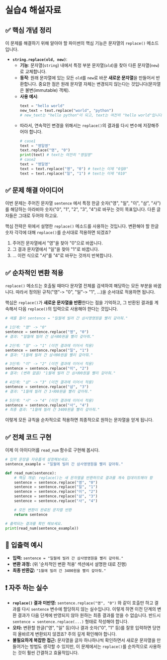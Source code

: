 # 실습4 해설자료
## ✅ 핵심 개념 정리

이 문제를 해결하기 위해 알아야 할 파이썬의 핵심 기능은 문자열의 `replace()` 메소드입니다.

* **`string.replace(old, new)`**:
    * **기능**: 문자열(`string`) 내에서 특정 부분 문자열(`old`)을 찾아 다른 문자열(`new`)로 교체합니다.
    * **동작**: 원래 문자열에 있는 모든 `old`를 `new`로 바꾼 **새로운 문자열**을 만들어서 반환합니다. 중요한 점은 원래 문자열 자체는 변경되지 않는다는 것입니다(문자열은 불변(immutable) 객체).
    * **사용 예시**:
        ```python
        text = "hello world"
        new_text = text.replace("world", "python")
        # new_text는 "hello python"이 되고, text는 여전히 "hello world"입니다.
        ```
    * 따라서, 연속적인 변경을 위해서는 `replace()`의 결과를 다시 변수에 저장해주어야 합니다.
        ```python
        # case1
        text = "영일영"
        text.replace("영", "0")
        print(text) # text는 여전히 "영일영"
        # case2
        text = "영일영"
        text = text.replace("영", "0") # text는 이제 "0일0"
        text = text.replace("일", "1") # text는 이제 "010"
        ```

## ✅ 문제 해결 아이디어

이번 문제는 주어진 문자열 `sentence` 에서 특정 한글 숫자("영", "일", "이", "삼", "사")를 해당하는 아라비아 숫자("0", "1", "2", "3", "4")로 바꾸는 것이 목표입니다. 다른 글자들은 그대로 두어야 하고요.

핵심 전략은 위에서 설명한 `replace()` 메소드를 사용하는 것입니다. 변환해야 할 한글 숫자 각각에 대해 `replace()`를 순서대로 적용하면 되겠죠?

1.  주어진 문자열에서 "영"을 찾아 "0"으로 바꿉니다.
2.  그 결과 문자열에서 "일"을 찾아 "1"로 바꿉니다.
3.  ... 이런 식으로 "사"를 "4"로 바꾸는 것까지 반복합니다.

## ✅ 순차적인 변환 적용

`replace()` 메소드는 호출될 때마다 문자열 전체를 검색하여 해당하는 모든 부분을 바꿉니다. 따라서 정의된 규칙("영"-> "0", "일"-> "1", ...)을 순서대로 적용하면 됩니다.

핵심은 `replace()`가 **새로운 문자열을 반환**한다는 점을 기억하고, 그 반환된 결과를 계속해서 다음 `replace()`의 입력으로 사용해야 한다는 것입니다.

```python
# 예를 들어 sentence = "일월에 빌려 간 삼사영영원을 빨리 갚아줘."

# 1단계: "영" -> "0"
sentence = sentence.replace("영", "0")
# 결과: "일월에 빌려 간 삼사00원을 빨리 갚아줘."

# 2단계: "일" -> "1" (이전 결과에 이어서 적용)
sentence = sentence.replace("일", "1")
# 결과: "1월에 빌려 간 삼사00원을 빨리 갚아줘."

# 3단계: "이" -> "2" (이전 결과에 이어서 적용)
sentence = sentence.replace("이", "2")
# 결과: (변화 없음) "1월에 빌려 간 삼사00원을 빨리 갚아줘."

# 4단계: "삼" -> "3" (이전 결과에 이어서 적용)
sentence = sentence.replace("삼", "3")
# 결과: "1월에 빌려 간 3사00원을 빨리 갚아줘."

# 5단계: "사" -> "4" (이전 결과에 이어서 적용)
sentence = sentence.replace("사", "4")
# 최종 결과: "1월에 빌려 간 3400원을 빨리 갚아줘."
```

이렇게 모든 규칙을 순차적으로 적용하면 최종적으로 원하는 문자열을 얻게 됩니다.

## ✅ 전체 코드 구현

이제 이 아이디어를 `read_num` 함수로 구현해 봅시다.

```python
# 입력 문장을 자유롭게 설정해보세요.
sentence_example = "일월에 빌려 간 삼사영영원을 빨리 갚아줘."

def read_num(sentence):
    # 핵심 개념: replace()는 새 문자열을 반환하므로 결과를 계속 업데이트해야 함
    sentence = sentence.replace("영", "0")
    sentence = sentence.replace("일", "1")
    sentence = sentence.replace("이", "2")
    sentence = sentence.replace("삼", "3")
    sentence = sentence.replace("사", "4")

    # 모든 변환이 완료된 문자열 반환
    return sentence

# 출력되는 결과를 확인 해보세요.
print(read_num(sentence_example))
```

## 🧾 입출력 예시

* **입력:** `sentence = "일월에 빌려 간 삼사영영원을 빨리 갚아줘."`
* **변환 과정:** (위 '순차적인 변환 적용' 섹션에서 설명한 대로 진행)
* **최종 반환값:** `"1월에 빌려 간 3400원을 빨리 갚아줘."`

## ❗ 자주 하는 실수

* **`replace()` 결과 미반영:** `sentence.replace("영", "0")` 와 같이 호출만 하고 결과를 다시 `sentence` 변수에 할당하지 않는 실수입니다. 이렇게 하면 이전 단계의 변환 결과가 다음 단계에 반영되지 않아 원하는 최종 결과를 얻을 수 없습니다. 반드시 `sentence = sentence.replace(...)` 형태로 작성해야 합니다.
* **오타:** 변환할 한글("영", "일" 등)이나 결과 숫자("0", "1" 등)를 잘못 입력하면 당연히 올바르게 변환되지 않겠죠? 주의 깊게 확인해야 합니다.
* **불필요하게 복잡한 접근:** 문자열을 글자 하나하나씩 확인하면서 새로운 문자열을 만들어가는 방법도 생각할 수 있지만, 이 문제에서는 `replace()`를 순차적으로 사용하는 것이 훨씬 간결하고 효율적입니다.
